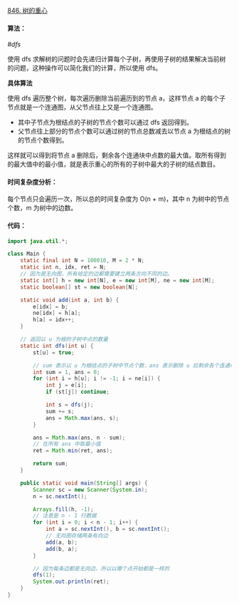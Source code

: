 [846. 树的重心](https://www.acwing.com/problem/content/848/)

#### 算法：

*#dfs*

使用 dfs 求解树的问题时会先递归计算每个子树，再使用子树的结果解决当前树的问题，这种操作可以简化我们的计算，所以使用 dfs。

**具体算法**

使用 dfs 遍历整个树，每次遍历删除当前遍历到的节点 a，这样节点 a 的每个子节点就是一个连通图，从父节点往上又是一个连通图。

- 其中子节点为根结点的子树的节点个数可以通过 dfs 返回得到。
- 父节点往上部分的节点个数可以通过树的节点总数减去以节点 a 为根结点的树的节点个数得到。

这样就可以得到将节点 a 删除后，剩余各个连通块中点数的最大值。取所有得到的最大值中的最小值，就是表示重心的所有的子树中最大的子树的结点数目。

#### 时间复杂度分析：

每个节点只会遍历一次，所以总的时间复杂度为 O(n + m)，其中 n 为树中的节点个数，m 为树中的边数。

#### 代码：

```java
import java.util.*;

class Main {
    static final int N = 100010, M = 2 * N;
    static int n, idx, ret = N;
    // 因为是无向图，所有给定的边都需要建立两条方向不同的边。
    static int[] h = new int[N], e = new int[M], ne = new int[M];
    static boolean[] st = new boolean[N];

    static void add(int a, int b) {
        e[idx] = b;
        ne[idx] = h[a];
        h[a] = idx++;
    }

    // 返回以 u 为根的子树中点的数量
    static int dfs(int u) {
        st[u] = true;

        // sum 表示以 u 为根结点的子树中节点个数，ans 表示删除 u 后剩余各个连通块中节点数的最大值
        int sum = 1, ans = 0;
        for (int i = h[u]; i != -1; i = ne[i]) {
            int j = e[i];
            if (st[j]) continue;

            int s = dfs(j);
            sum += s;
            ans = Math.max(ans, s);
        }

        ans = Math.max(ans, n - sum);
        // 在所有 ans 中取最小值
        ret = Math.min(ret, ans);

        return sum;
    }

    public static void main(String[] args) {
        Scanner sc = new Scanner(System.in);
        n = sc.nextInt();

        Arrays.fill(h, -1);
        // 注意是 n - 1 行数据
        for (int i = 0; i < n - 1; i++) {
            int a = sc.nextInt(), b = sc.nextInt();
            // 无向图存储两条有向边
            add(a, b);
            add(b, a);
        }

        // 因为每条边都是无向边，所以以哪个点开始都是一样的
        dfs(1);
        System.out.println(ret);
    }
}
```

